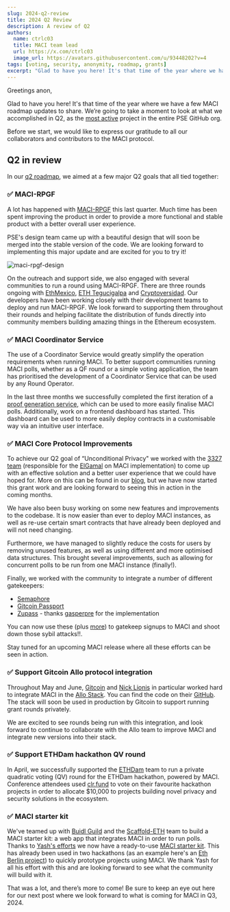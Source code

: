 ```yaml
---
slug: 2024-q2-review
title: 2024 Q2 Review
description: A review of Q2
authors:
  name: ctrlc03
  title: MACI team lead
  url: https://x.com/ctrlc03
  image_url: https://avatars.githubusercontent.com/u/93448202?v=4
tags: [voting, security, anonymity, roadmap, grants]
excerpt: "Glad to have you here! It's that time of the year where we have a few MACI roadmap updates to share. We’re going to take a moment to look at what we accomplished in Q2, as the most active project in the entire PSE GitHub org."
---
```


Greetings anon,

Glad to have you here! It's that time of the year where we have a few MACI roadmap updates to share. We’re going to take a moment to look at what we accomplished in Q2, as the [most active](https://next.ossinsight.io/analyze/privacy-scaling-explorations?period=past_12_months#overview) project in the entire PSE GitHub org.

Before we start, we would like to express our gratitude to all our collaborators and contributors to the MACI protocol.

## Q2 in review

In our [q2 roadmap](/blog/2024-q2-roadmap), we aimed at a few major Q2 goals that all tied together:

### ✅ MACI-RPGF

A lot has happened with [MACI-RPGF](https://github.com/privacy-scaling-explorations/maci-rpgf) this last quarter. Much time has been spent improving the product in order to provide a more functional and stable product with a better overall user experience.

PSE's design team came up with a beautiful design that will soon be merged into the stable version of the code. We are looking forward to implementing this major update and are excited for you to try it!

![maci-rpgf-design](/img/maci-rpgf-design.jpg)

On the outreach and support side, we also engaged with several communities to run a round using MACI-RPGF. There are three rounds ongoing with [EthMexico](https://x.com/ethereum_mexico), [ETH Tegucigalpa](https://www.meetup.com/ethereum-tegucigalpa/) and [Cryptoversidad](https://cryptoversidad.com/). Our developers have been working closely with their development teams to deploy and run MACI-RPGF. We look forward to supporting them throughout their rounds and helping facilitate the distribution of funds directly into community members building amazing things in the Ethereum ecosystem.

### ✅ MACI Coordinator Service

The use of a Coordinator Service would greatly simplify the operation requirements when running MACI. To better support communities running MACI polls, whether as a QF round or a simple voting application, the team has prioritised the development of a Coordinator Service that can be used by any Round Operator.

In the last three months we successfully completed the first iteration of a [proof generation service](https://github.com/privacy-scaling-explorations/maci/tree/dev/coordinator), which can be used to more easily finalise MACI polls. Additionally, work on a frontend dashboard has started. This dashboard can be used to more easily deploy contracts in a customisable way via an intuitive user interface.

### ✅ MACI Core Protocol Improvements

To achieve our Q2 goal of “Unconditional Privacy" we worked with the [3327 team](https://3327.io) (responsible for the [ElGamal](https://github.com/privacy-scaling-explorations/maci/issues/796) on MACI implementation) to come up with an effective solution and a better user experience that we could have hoped for. More on this can be found in our [blog](https://maci.pse.dev/blog/upcoming-grants-2024), but we have now started this grant work and are looking forward to seeing this in action in the coming months.

We have also been busy working on some new features and improvements to the codebase. It is now easier than ever to deploy MACI instances, as well as re-use certain smart contracts that have already been deployed and will not need changing.

Furthermore, we have managed to slightly reduce the costs for users by removing unused features, as well as using different and more optimised data structures. This brought several improvements, such as allowing for concurrent polls to be run from one MACI instance (finally!).

Finally, we worked with the community to integrate a number of different gatekeepers:

- [Semaphore](https://semaphore.pse.dev/)
- [Gitcoin Passport](https://passport.gitcoin.co/)
- [Zupass](https://zupass.org/#/) - thanks [gasperpre](https://github.com/gasperpre) for the implementation

You can now use these (plus [more](/docs/developers-references/smart-contracts/Gatekeepers)) to gatekeep signups to MACI and shoot down those sybil attacks!!.

Stay tuned for an upcoming MACI release where all these efforts can be seen in action.

### ✅ Support Gitcoin Allo protocol integration

Throughout May and June, [Gitcoin](https://www.gitcoin.co/) and [Nick Lionis](https://github.com/nijoe1) in particular worked hard to integrate MACI in the [Allo Stack](https://docs.allo.gitcoin.co/). You can find the code on their [GitHub](https://github.com/gitcoinco/MACI_QF). The stack will soon be used in production by Gitcoin to support running grant rounds privately.

We are excited to see rounds being run with this integration, and look forward to continue to collaborate with the Allo team to improve MACI and integrate new versions into their stack.

### ✅ Support ETHDam hackathon QV round

In April, we successfully supported the [ETHDam](https://www.ethdam.com/) team to run a private quadratic voting (QV) round for the ETHDam hackathon, powered by MACI. Conference attendees used [clr.fund](https://clr.fund/) to vote on their favourite hackathon projects in order to allocate $10,000 to projects building novel privacy and security solutions in the ecosystem.

### ✅ MACI starter kit

We've teamed up with [Buidl Guild](https://buidlguidl.com/) and the [Scaffold-ETH](https://scaffoldeth.io/) team to build a MACI starter kit: a web app that integrates MACI in order to run polls. Thanks to [Yash's efforts](https://github.com/yashgo0018) we now have a ready-to-use [MACI starter kit](https://github.com/yashgo0018/maci-wrapper). This has already been used in two hackathons (as an example here's an [Eth Berlin project](https://projects.ethberlin.org/submissions/334)) to quickly prototype projects using MACI. We thank Yash for all his effort with this and are looking forward to see what the community will build with it.

That was a lot, and there’s more to come! Be sure to keep an eye out here for our next post where we look forward to what is coming for MACI in Q3, 2024.
